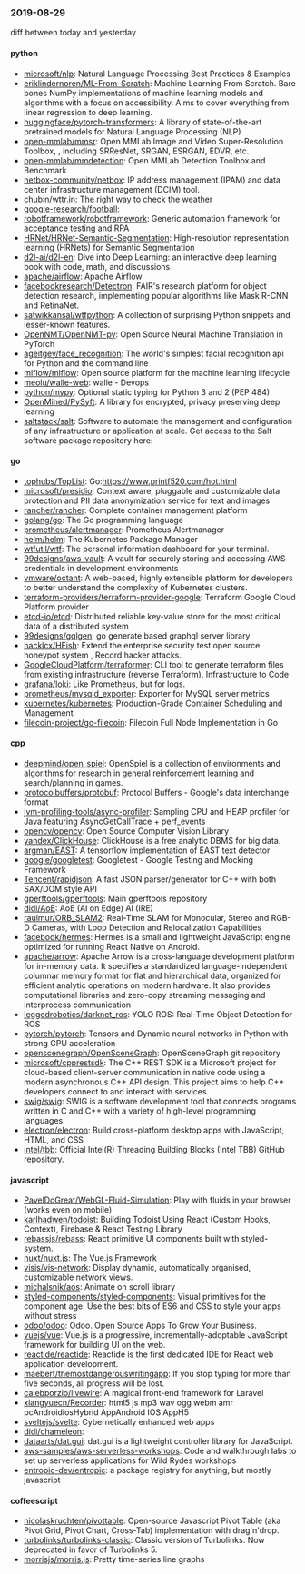 ### 2019-08-29
diff between today and yesterday

#### python
* [microsoft/nlp](https://github.com/microsoft/nlp): Natural Language Processing Best Practices & Examples
* [eriklindernoren/ML-From-Scratch](https://github.com/eriklindernoren/ML-From-Scratch): Machine Learning From Scratch. Bare bones NumPy implementations of machine learning models and algorithms with a focus on accessibility. Aims to cover everything from linear regression to deep learning.
* [huggingface/pytorch-transformers](https://github.com/huggingface/pytorch-transformers):  A library of state-of-the-art pretrained models for Natural Language Processing (NLP)
* [open-mmlab/mmsr](https://github.com/open-mmlab/mmsr): Open MMLab Image and Video Super-Resolution Toolbox, , including SRResNet, SRGAN, ESRGAN, EDVR, etc.
* [open-mmlab/mmdetection](https://github.com/open-mmlab/mmdetection): Open MMLab Detection Toolbox and Benchmark
* [netbox-community/netbox](https://github.com/netbox-community/netbox): IP address management (IPAM) and data center infrastructure management (DCIM) tool.
* [chubin/wttr.in](https://github.com/chubin/wttr.in):  The right way to check the weather
* [google-research/football](https://github.com/google-research/football): 
* [robotframework/robotframework](https://github.com/robotframework/robotframework): Generic automation framework for acceptance testing and RPA
* [HRNet/HRNet-Semantic-Segmentation](https://github.com/HRNet/HRNet-Semantic-Segmentation): High-resolution representation learning (HRNets) for Semantic Segmentation
* [d2l-ai/d2l-en](https://github.com/d2l-ai/d2l-en): Dive into Deep Learning: an interactive deep learning book with code, math, and discussions
* [apache/airflow](https://github.com/apache/airflow): Apache Airflow
* [facebookresearch/Detectron](https://github.com/facebookresearch/Detectron): FAIR's research platform for object detection research, implementing popular algorithms like Mask R-CNN and RetinaNet.
* [satwikkansal/wtfpython](https://github.com/satwikkansal/wtfpython): A collection of surprising Python snippets and lesser-known features.
* [OpenNMT/OpenNMT-py](https://github.com/OpenNMT/OpenNMT-py): Open Source Neural Machine Translation in PyTorch
* [ageitgey/face_recognition](https://github.com/ageitgey/face_recognition): The world's simplest facial recognition api for Python and the command line
* [mlflow/mlflow](https://github.com/mlflow/mlflow): Open source platform for the machine learning lifecycle
* [meolu/walle-web](https://github.com/meolu/walle-web): walle -  Devops
* [python/mypy](https://github.com/python/mypy): Optional static typing for Python 3 and 2 (PEP 484)
* [OpenMined/PySyft](https://github.com/OpenMined/PySyft): A library for encrypted, privacy preserving deep learning
* [saltstack/salt](https://github.com/saltstack/salt): Software to automate the management and configuration of any infrastructure or application at scale. Get access to the Salt software package repository here:

#### go
* [tophubs/TopList](https://github.com/tophubs/TopList): Go:https://www.printf520.com/hot.html
* [microsoft/presidio](https://github.com/microsoft/presidio): Context aware, pluggable and customizable data protection and PII data anonymization service for text and images
* [rancher/rancher](https://github.com/rancher/rancher): Complete container management platform
* [golang/go](https://github.com/golang/go): The Go programming language
* [prometheus/alertmanager](https://github.com/prometheus/alertmanager): Prometheus Alertmanager
* [helm/helm](https://github.com/helm/helm): The Kubernetes Package Manager
* [wtfutil/wtf](https://github.com/wtfutil/wtf): The personal information dashboard for your terminal.
* [99designs/aws-vault](https://github.com/99designs/aws-vault): A vault for securely storing and accessing AWS credentials in development environments
* [vmware/octant](https://github.com/vmware/octant): A web-based, highly extensible platform for developers to better understand the complexity of Kubernetes clusters.
* [terraform-providers/terraform-provider-google](https://github.com/terraform-providers/terraform-provider-google): Terraform Google Cloud Platform provider
* [etcd-io/etcd](https://github.com/etcd-io/etcd): Distributed reliable key-value store for the most critical data of a distributed system
* [99designs/gqlgen](https://github.com/99designs/gqlgen): go generate based graphql server library
* [hacklcx/HFish](https://github.com/hacklcx/HFish): Extend the enterprise security test open source honeypot system , Record hacker attacks. 
* [GoogleCloudPlatform/terraformer](https://github.com/GoogleCloudPlatform/terraformer): CLI tool to generate terraform files from existing infrastructure (reverse Terraform). Infrastructure to Code
* [grafana/loki](https://github.com/grafana/loki): Like Prometheus, but for logs.
* [prometheus/mysqld_exporter](https://github.com/prometheus/mysqld_exporter): Exporter for MySQL server metrics
* [kubernetes/kubernetes](https://github.com/kubernetes/kubernetes): Production-Grade Container Scheduling and Management
* [filecoin-project/go-filecoin](https://github.com/filecoin-project/go-filecoin): Filecoin Full Node Implementation in Go

#### cpp
* [deepmind/open_spiel](https://github.com/deepmind/open_spiel): OpenSpiel is a collection of environments and algorithms for research in general reinforcement learning and search/planning in games.
* [protocolbuffers/protobuf](https://github.com/protocolbuffers/protobuf): Protocol Buffers - Google's data interchange format
* [jvm-profiling-tools/async-profiler](https://github.com/jvm-profiling-tools/async-profiler): Sampling CPU and HEAP profiler for Java featuring AsyncGetCallTrace + perf_events
* [opencv/opencv](https://github.com/opencv/opencv): Open Source Computer Vision Library
* [yandex/ClickHouse](https://github.com/yandex/ClickHouse): ClickHouse is a free analytic DBMS for big data.
* [argman/EAST](https://github.com/argman/EAST): A tensorflow implementation of EAST text detector
* [google/googletest](https://github.com/google/googletest): Googletest - Google Testing and Mocking Framework
* [Tencent/rapidjson](https://github.com/Tencent/rapidjson): A fast JSON parser/generator for C++ with both SAX/DOM style API
* [gperftools/gperftools](https://github.com/gperftools/gperftools): Main gperftools repository
* [didi/AoE](https://github.com/didi/AoE): AoE (AI on Edge) AI (IRE)
* [raulmur/ORB_SLAM2](https://github.com/raulmur/ORB_SLAM2): Real-Time SLAM for Monocular, Stereo and RGB-D Cameras, with Loop Detection and Relocalization Capabilities
* [facebook/hermes](https://github.com/facebook/hermes): Hermes is a small and lightweight JavaScript engine optimized for running React Native on Android.
* [apache/arrow](https://github.com/apache/arrow): Apache Arrow is a cross-language development platform for in-memory data. It specifies a standardized language-independent columnar memory format for flat and hierarchical data, organized for efficient analytic operations on modern hardware. It also provides computational libraries and zero-copy streaming messaging and interprocess communication
* [leggedrobotics/darknet_ros](https://github.com/leggedrobotics/darknet_ros): YOLO ROS: Real-Time Object Detection for ROS
* [pytorch/pytorch](https://github.com/pytorch/pytorch): Tensors and Dynamic neural networks in Python with strong GPU acceleration
* [openscenegraph/OpenSceneGraph](https://github.com/openscenegraph/OpenSceneGraph): OpenSceneGraph git repository
* [microsoft/cpprestsdk](https://github.com/microsoft/cpprestsdk): The C++ REST SDK is a Microsoft project for cloud-based client-server communication in native code using a modern asynchronous C++ API design. This project aims to help C++ developers connect to and interact with services.
* [swig/swig](https://github.com/swig/swig): SWIG is a software development tool that connects programs written in C and C++ with a variety of high-level programming languages.
* [electron/electron](https://github.com/electron/electron): Build cross-platform desktop apps with JavaScript, HTML, and CSS
* [intel/tbb](https://github.com/intel/tbb): Official Intel(R) Threading Building Blocks (Intel TBB) GitHub repository.

#### javascript
* [PavelDoGreat/WebGL-Fluid-Simulation](https://github.com/PavelDoGreat/WebGL-Fluid-Simulation): Play with fluids in your browser (works even on mobile)
* [karlhadwen/todoist](https://github.com/karlhadwen/todoist): Building Todoist Using React (Custom Hooks, Context), Firebase & React Testing Library
* [rebassjs/rebass](https://github.com/rebassjs/rebass):  React primitive UI components built with styled-system.
* [nuxt/nuxt.js](https://github.com/nuxt/nuxt.js): The Vue.js Framework
* [visjs/vis-network](https://github.com/visjs/vis-network):  Display dynamic, automatically organised, customizable network views.
* [michalsnik/aos](https://github.com/michalsnik/aos): Animate on scroll library
* [styled-components/styled-components](https://github.com/styled-components/styled-components): Visual primitives for the component age. Use the best bits of ES6 and CSS to style your apps without stress 
* [odoo/odoo](https://github.com/odoo/odoo): Odoo. Open Source Apps To Grow Your Business.
* [vuejs/vue](https://github.com/vuejs/vue):  Vue.js is a progressive, incrementally-adoptable JavaScript framework for building UI on the web.
* [reactide/reactide](https://github.com/reactide/reactide): Reactide is the first dedicated IDE for React web application development.
* [maebert/themostdangerouswritingapp](https://github.com/maebert/themostdangerouswritingapp): If you stop typing for more than five seconds, all progress will be lost.
* [calebporzio/livewire](https://github.com/calebporzio/livewire): A magical front-end framework for Laravel
* [xiangyuecn/Recorder](https://github.com/xiangyuecn/Recorder): html5 js  mp3 wav ogg webm amr pcAndroidiosHybrid AppAndroid IOS AppH5
* [sveltejs/svelte](https://github.com/sveltejs/svelte): Cybernetically enhanced web apps
* [didi/chameleon](https://github.com/didi/chameleon):  
* [dataarts/dat.gui](https://github.com/dataarts/dat.gui): dat.gui is a lightweight controller library for JavaScript.
* [aws-samples/aws-serverless-workshops](https://github.com/aws-samples/aws-serverless-workshops): Code and walkthrough labs to set up serverless applications for Wild Rydes workshops
* [entropic-dev/entropic](https://github.com/entropic-dev/entropic):   a package registry for anything, but mostly javascript   

#### coffeescript
* [nicolaskruchten/pivottable](https://github.com/nicolaskruchten/pivottable): Open-source Javascript Pivot Table (aka Pivot Grid, Pivot Chart, Cross-Tab) implementation with drag'n'drop.
* [turbolinks/turbolinks-classic](https://github.com/turbolinks/turbolinks-classic): Classic version of Turbolinks. Now deprecated in favor of Turbolinks 5.
* [morrisjs/morris.js](https://github.com/morrisjs/morris.js): Pretty time-series line graphs
